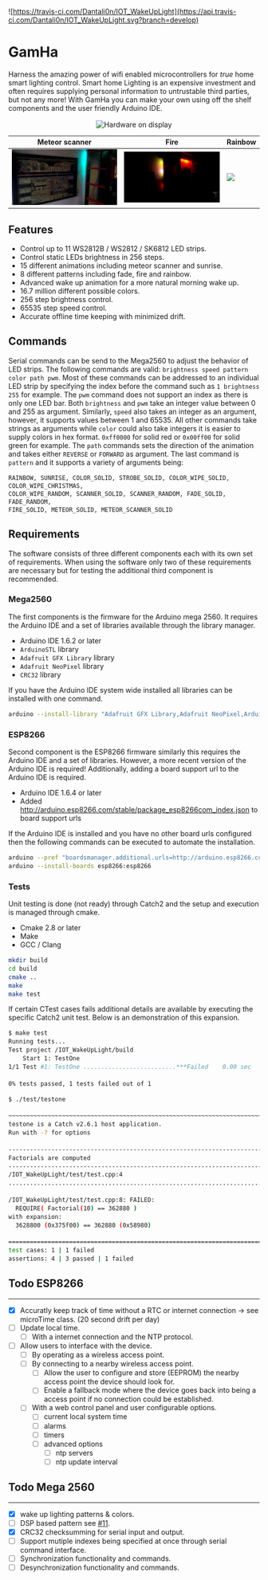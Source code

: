 ![https://travis-ci.com/Dantali0n/IOT_WakeUpLight](https://api.travis-ci.com/Dantali0n/IOT_WakeUpLight.svg?branch=develop)
# GamHa
Harness the amazing power of wifi enabled microcontrollers for <em>true</em> home smart lighting control. Smart home Lighting is an expensive investment and often requires supplying personal information to untrustable third parties, but not any more! With GamHa you can make your own using off the shelf components and the user friendly Arduino IDE.

<p align="center" =>
  <img align="center" src="https://pbs.twimg.com/media/DyAJ4LYWoAAbudx.jpg:small" alt="Hardware on display">
</p>

| Meteor scanner | Fire | Rainbow |
|---|---|---|
| <img src="https://raw.githubusercontent.com/Dantali0n/IOT_WakeUpLight/develop/General/demo/meteor.gif"> | <img  src="https://raw.githubusercontent.com/Dantali0n/IOT_WakeUpLight/develop/General/demo/fire.gif"> |   <img  src="https://raw.githubusercontent.com/Dantali0n/IOT_WakeUpLight/develop/General/demo/rainbow.gif"> |

## Features

* Control up to 11 WS2812B / WS2812 / SK6812 LED strips.
* Control static LEDs brightness in 256 steps.
* 15 different animations including meteor scanner and sunrise.
* 8 different patterns including fade, fire and rainbow.
* Advanced wake up animation for a more natural morning wake up.
* 16.7 million different possible colors.
* 256 step brightness control.
* 65535 step speed control.
* Accurate offline time keeping with minimized drift.

## Commands

Serial commands can be send to the Mega2560 to adjust the behavior of LED strips. The following commands are valid:
`brightness speed pattern color path pwm`. Most of these commands can be addressed to an individual LED strip by specifying the index
before the command such as `1 brightness 255` for example. The `pwm` command does not support an index as there is only one LED bar.
Both `brightness` and `pwm` take an integer value between 0 and 255 as argument. Similarly, `speed` also takes an integer as an argument,
however, it supports values between 1 and 65535. All other commands take strings as arguments while `color` could also take integers
it is easier to supply colors in hex format. `0xff0000` for solid red or `0x00ff00` for solid green for example. The `path` commands sets
the direction of the animation and takes either `REVERSE` or `FORWARD` as argument. The last command is `pattern` and it supports a variety
of arguments being:

```
RAINBOW, SUNRISE, COLOR_SOLID, STROBE_SOLID, COLOR_WIPE_SOLID, COLOR_WIPE_CHRISTMAS, 
COLOR_WIPE_RANDOM, SCANNER_SOLID, SCANNER_RANDOM, FADE_SOLID, FADE_RANDOM,
FIRE_SOLID, METEOR_SOLID, METEOR_SCANNER_SOLID
```

## Requirements
The software consists of three different components each with its own set of requirements. When using the software only two of these requirements are necessary but for testing the additional third component is recommended.

### Mega2560
The first components is the firmware for the Arduino mega 2560. It requires the Arduino IDE and a set of libraries available through the library manager. 

* Arduino IDE 1.6.2 or later
* `ArduinoSTL` library
* `Adafruit GFX Library` library
* `Adafruit NeoPixel` library
* `CRC32` library

If you have the Arduino IDE system wide installed all libraries can be installed with one command.
```bash
arduino --install-library "Adafruit GFX Library,Adafruit NeoPixel,ArduinoSTL,CRC32"
```

### ESP8266
Second component is the ESP8266 firmware similarly this requires the Arduino IDE and a set of libraries. However, a more recent version of the Arduino IDE is required! Additionally, adding a board support url to the Arduino IDE is required. 

* Arduino IDE 1.6.4 or later
* Added http://arduino.esp8266.com/stable/package_esp8266com_index.json to board support urls

If the Arduino IDE is installed and you have no other board urls configured then the following commands can be executed to automate the installation.
```bash
arduino --pref "boardsmanager.additional.urls=http://arduino.esp8266.com/stable/package_esp8266com_index.json" --save-prefs
arduino --install-boards esp8266:esp8266
```

### Tests
Unit testing is done (not ready) through Catch2 and the setup and execution is managed through cmake.

* Cmake 2.8 or later
* Make
* GCC / Clang

```bash
mkdir build
cd build
cmake ..
make
make test
```

If certain CTest cases fails additional details are available by executing the specific Catch2 unit test. Below is an demonstration of this expansion.
```bash
$ make test
Running tests...
Test project /IOT_WakeUpLight/build
    Start 1: TestOne
1/1 Test #1: TestOne ..........................***Failed    0.00 sec

0% tests passed, 1 tests failed out of 1
```

```bash
$ ./test/testone

~~~~~~~~~~~~~~~~~~~~~~~~~~~~~~~~~~~~~~~~~~~~~~~~~~~~~~~~~~~~~~~~~~~~~~~~~~~~~~~
testone is a Catch v2.6.1 host application.
Run with -? for options

-------------------------------------------------------------------------------
Factorials are computed
-------------------------------------------------------------------------------
/IOT_WakeUpLight/test/test.cpp:4
...............................................................................

/IOT_WakeUpLight/test/test.cpp:8: FAILED:
  REQUIRE( Factorial(10) == 362880 )
with expansion:
  3628800 (0x375f00) == 362880 (0x58980)

===============================================================================
test cases: 1 | 1 failed
assertions: 4 | 3 passed | 1 failed

```

## Todo ESP8266
---
  - [X] Accuratly keep track of time without a RTC or internet connection -> see microTime class. (20 second drift per day)
  - [ ] Update local time.
    - [ ] With a internet connection and the NTP protocol.
  - [ ] Allow users to interface with the device.
    - [ ] By operating as a wireless access point.
    - [ ] By connecting to a nearby wireless access point.
      - [ ] Allow the user to configure and store (EEPROM) the nearby access point the device should look for.
      - [ ] Enable a fallback mode where the device goes back into being a access point if no connection could be established.
    - [ ] With a web control panel and user configurable options.
      - [ ] current local system time
      - [ ] alarms
      - [ ] timers
      - [ ] advanced options
        - [ ] ntp servers
        - [ ] ntp update interval

## Todo Mega 2560
---
  - [X] wake up lighting patterns & colors.
  - [ ] DSP based pattern see [#11](https://github.com/Dantali0n/IOT_WakeUpLight/issues/11).
  - [X] CRC32 checksumming for serial input and output.
  - [ ] Support mutiple indexes being specified at once through serial command interface.
  - [ ] Synchronization functionality and commands.
  - [ ] Desynchronization functionality and commands.
